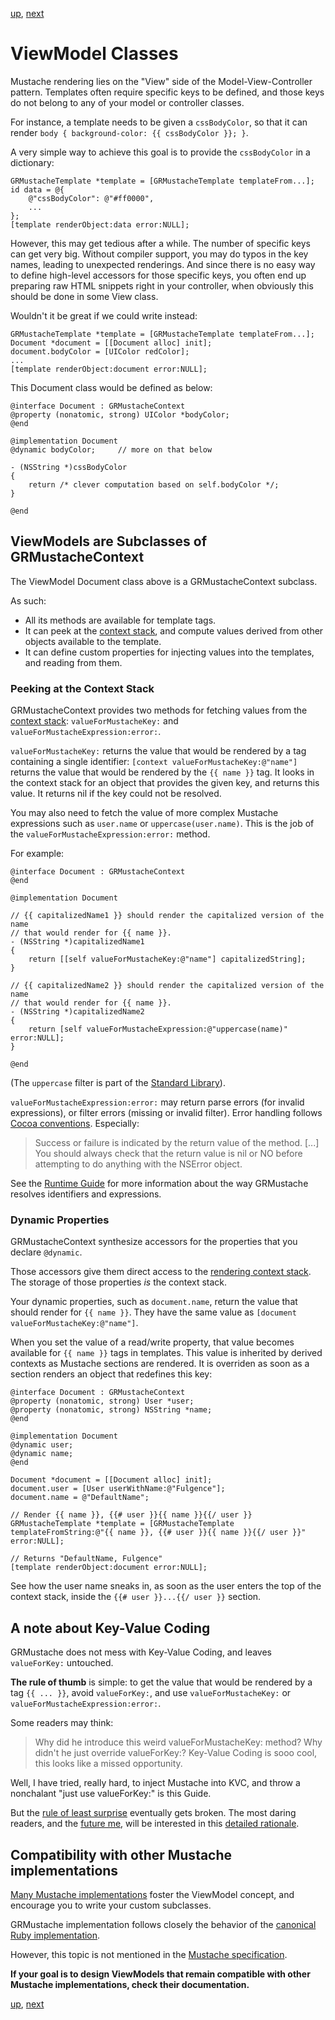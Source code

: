 [up](../../../../GRMustache#documentation), [next](configuration.md)

ViewModel Classes
=================

Mustache rendering lies on the "View" side of the Model-View-Controller pattern. Templates often require specific keys to be defined, and those keys do not belong to any of your model or controller classes.

For instance, a template needs to be given a `cssBodyColor`, so that it can render `body { background-color: {{ cssBodyColor }}; }`.

A very simple way to achieve this goal is to provide the `cssBodyColor` in a dictionary:

```objc
GRMustacheTemplate *template = [GRMustacheTemplate templateFrom...];
id data = @{
    @"cssBodyColor": @"#ff0000",
    ...
};
[template renderObject:data error:NULL];
```

However, this may get tedious after a while. The number of specific keys can get very big. Without compiler support, you may do typos in the key names, leading to unexpected renderings. And since there is no easy way to define high-level accessors for those specific keys, you often end up preparing raw HTML snippets right in your controller, when obviously this should be done in some View class.

Wouldn't it be great if we could write instead:

```objc
GRMustacheTemplate *template = [GRMustacheTemplate templateFrom...];
Document *document = [[Document alloc] init];
document.bodyColor = [UIColor redColor];
...
[template renderObject:document error:NULL];
```

This Document class would be defined as below:

```objc
@interface Document : GRMustacheContext
@property (nonatomic, strong) UIColor *bodyColor;
@end

@implementation Document
@dynamic bodyColor;     // more on that below

- (NSString *)cssBodyColor
{
    return /* clever computation based on self.bodyColor */;
}

@end
```


ViewModels are Subclasses of GRMustacheContext
----------------------------------------------

The ViewModel Document class above is a GRMustacheContext subclass.

As such:

- All its methods are available for template tags.
- It can peek at the [context stack](runtime.md#the-context-stack), and compute values derived from other objects available to the template.
- It can define custom properties for injecting values into the templates, and reading from them.


### Peeking at the Context Stack

GRMustacheContext provides two methods for fetching values from the [context stack](runtime.md#the-context-stack): `valueForMustacheKey:` and `valueForMustacheExpression:error:`.

`valueForMustacheKey:` returns the value that would be rendered by a tag containing a single identifier: `[context valueForMustacheKey:@"name"]` returns the value that would be rendered by the `{{ name }}` tag. It looks in the context stack for an object that provides the given key, and returns this value. It returns nil if the key could not be resolved.

You may also need to fetch the value of more complex Mustache expressions such as `user.name` or `uppercase(user.name)`. This is the job of the `valueForMustacheExpression:error:` method.

For example:

```objc
@interface Document : GRMustacheContext
@end

@implementation Document

// {{ capitalizedName1 }} should render the capitalized version of the name
// that would render for {{ name }}.
- (NSString *)capitalizedName1
{
    return [[self valueForMustacheKey:@"name"] capitalizedString];
}

// {{ capitalizedName2 }} should render the capitalized version of the name
// that would render for {{ name }}.
- (NSString *)capitalizedName2
{
    return [self valueForMustacheExpression:@"uppercase(name)" error:NULL];
}

@end
```

(The `uppercase` filter is part of the [Standard Library](standard_library.md)).

`valueForMustacheExpression:error:` may return parse errors (for invalid expressions), or filter errors (missing or invalid filter). Error handling follows [Cocoa conventions](https://developer.apple.com/library/ios/#documentation/Cocoa/Conceptual/ErrorHandlingCocoa/CreateCustomizeNSError/CreateCustomizeNSError.html). Especially:

> Success or failure is indicated by the return value of the method. [...] You should always check that the return value is nil or NO before attempting to do anything with the NSError object.

See the [Runtime Guide](runtime.md) for more information about the way GRMustache resolves identifiers and expressions.


### Dynamic Properties

GRMustacheContext synthesize accessors for the properties that you declare `@dynamic`.

Those accessors give them direct access to the [rendering context stack](runtime.md#the-context-stack). The storage of those properties *is* the context stack.

Your dynamic properties, such as `document.name`, return the value that should render for `{{ name }}`. They have the same value as `[document valueForMustacheKey:@"name"]`.

When you set the value of a read/write property, that value becomes available for `{{ name }}` tags in templates. This value is inherited by derived contexts as Mustache sections are rendered. It is overriden as soon as a section renders an object that redefines this key:

```objc
@interface Document : GRMustacheContext
@property (nonatomic, strong) User *user;
@property (nonatomic, strong) NSString *name;
@end

@implementation Document
@dynamic user;
@dynamic name;
@end

Document *document = [[Document alloc] init];
document.user = [User userWithName:@"Fulgence"];
document.name = @"DefaultName";

// Render {{ name }}, {{# user }}{{ name }}{{/ user }}
GRMustacheTemplate *template = [GRMustacheTemplate templateFromString:@"{{ name }}, {{# user }}{{ name }}{{/ user }}" error:NULL];

// Returns "DefaultName, Fulgence"
[template renderObject:document error:NULL];
```

See how the user name sneaks in, as soon as the user enters the top of the context stack, inside the `{{# user }}...{{/ user }}` section.


A note about Key-Value Coding
-----------------------------

GRMustache does not mess with Key-Value Coding, and leaves `valueForKey:` untouched.

**The rule of thumb** is simple: to get the value that would be rendered by a tag `{{ ... }}`, avoid `valueForKey:`, and use `valueForMustacheKey:` or `valueForMustacheExpression:error:`.

Some readers may think:

> Why did he introduce this weird valueForMustacheKey: method? Why didn't he just override valueForKey:? Key-Value Coding is sooo cool, this looks like a missed opportunity.

Well, I have tried, really hard, to inject Mustache into KVC, and throw a nonchalant "just use valueForKey:" is this Guide.

But the [rule of least surprise](http://www.catb.org/~esr/writings/taoup/html/ch01s06.html#id2878339) eventually gets broken. The most daring readers, and the [future me](http://xkcd.com/302/), will be interested in this [detailed rationale](view_model_vs_kvc.md).


Compatibility with other Mustache implementations
-------------------------------------------------

[Many Mustache implementations](https://github.com/defunkt/mustache/wiki/Other-Mustache-implementations) foster the ViewModel concept, and encourage you to write your custom subclasses.

GRMustache implementation follows closely the behavior of the [canonical Ruby implementation](https://github.com/defunkt/mustache).

However, this topic is not mentioned in the [Mustache specification](https://github.com/mustache/spec).

**If your goal is to design ViewModels that remain compatible with other Mustache implementations, check their documentation.**


[up](../../../../GRMustache#documentation), [next](configuration.md)
